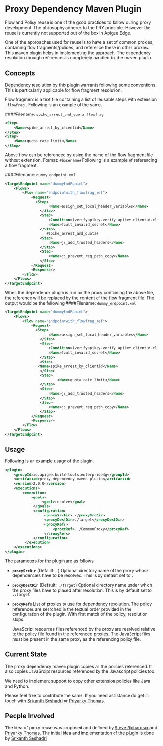 
Proxy Dependency Maven Plugin
=======================
Flow and Policy reuse is one of the good practices to follow during proxy development. The philosophy adheres to the DRY principle. However the reuse is currently not supported out of the box in Apigee Edge.

One of the approaches used for reuse is to have a set of common proxies, containing flow fragments/polices, and reference these in other proxies. This maven plugin helps in implementing the approach. The dependency resolution through references is completely handled by the maven plugin.

Concepts
------------
Dependency resolution by this plugin warrants following some conventions. This is particularly applicable for flow fragment resolution.

Flow fragment is a text file containing a list of reusable steps with extension `.flowfrag` . Following is an example of the same.

####Filename: `spike_arrest_and_quota.flowfrag`
```xml
<Step>
    <Name>spike_arrest_by_clientid</Name>
</Step>
<Step>
    <Name>quota_rate_limit</Name>
</Step>
```

Above flow can be referenced by using the name of the flow fragment file without extension, Format: `#basename#`
Following is a example of referencing a flow fragment.

####Filename:  `dummy_endpoint.xml`
```xml
<TargetEndpoint name="dummyEndPonint">
    <Flows>
        <Flow name="endpointwith_flowfrag_ref">
            <Request>
              <Step>
                    <Name>assign_set_local_header_variables</Name>
                </Step>
                <Step>
                    <Condition>(verifyapikey.verify_apikey_clientid.client_secret != local_secret)</Condition>
                    <Name>fault_invalid_secret</Name>
                </Step>
                   #spike_arrest_and_quota#
                <Step>
                    <Name>js_add_trusted_headers</Name>
                </Step>
                <Step>
                    <Name>js_prevent_req_path_copy</Name>
                </Step>
            </Request>
            <Response/>
        </Flow>
    </Flows>
</TargetEndpoint>
```
When the dependency plugin is run on the proxy containing the above file, the reference will be replaced by the content of the flow fragment file. The output would be the following
####Filename:  `dummy_endpoint.xml`
```xml
<TargetEndpoint name="dummyEndPonint">
    <Flows>
        <Flow name="endpointwith_flowfrag_ref">
            <Request>
              <Step>
                    <Name>assign_set_local_header_variables</Name>
                </Step>
                <Step>
                    <Condition>(verifyapikey.verify_apikey_clientid.client_secret != local_secret)</Condition>
                    <Name>fault_invalid_secret</Name>
                </Step>
                <Step>
               <Name>spike_arrest_by_clientid</Name>
                </Step>
                <Step>
                        <Name>quota_rate_limit</Name>
                </Step>
                <Step>
                    <Name>js_add_trusted_headers</Name>
                </Step>
                <Step>
                    <Name>js_prevent_req_path_copy</Name>
                </Step>
            </Request>
            <Response/>
        </Flow>
    </Flows>
</TargetEndpoint>
```

Usage
---------
Following is an example usage of the plugin.
```xml
<plugin>
    <groupId>io.apigee.build-tools.enterprise4g</groupId>
    <artifactId>proxy-dependency-maven-plugin</artifactId>
    <version>2.0.0</version>
    <executions>
        <execution>
            <goals>
                 <goal>resolve</goal>
             </goals>
             <configuration>
                  <proxySrcDir>.</proxySrcDir>
                  <proxyDestDir>./target</proxyDestDir>
                  <proxyRefs>
                      <proxyRef>../CommonProxy</proxyRef>
                  </proxyRefs>
             </configuration>
         </execution>
    </executions>
</plugin>
```
The parameters for the plugin are as follows

 * **`proxySrcDir`** (Default: `.`)
    Optional directory name of the proxy whose dependencies have to be resolved.
    This is by default set to `.`

 * **`proxyDestDir`** (Default: `./target`)
    Optional directory name under which the proxy files have to placed after resolution.  This is by default set to `./target`

 * **`proxyRefs`**
      List of proxies to use for dependency resolution. The policy references
      are searched in the textual order provided in the configuration of the
      plugin. With first match of the policy, resolution stops.

      JavaScript resources files referenced by the proxy are resolved relative
      to the policy file found in the referenced proxies. The JavaScript files
      must be present in the same proxy as the referencing policy file.

Current State
------------------
The proxy dependency maven plugin copies all the policies referenced. It also copies JavaSrcipt resources referenced by the Javascript policies too.

We need to implement support to copy other extension policies like Java and Python.

Please feel free to contribute the same. If you need assistance do get in touch with  [Srikanth Seshadri](sseshadri@apigee.com)  or [Priyanky Thomas](priyanky@apigee.com).

People Involved
------------------------
The idea of proxy reuse was proposed and defined by [Steve Richardson](srichardson@apigee.com)and [Priyanky Thomas](priyanky@apigee.com). The initial idea and implementation of the plugin is done by [Srikanth Seshadri](sseshadri@apigee.com)



